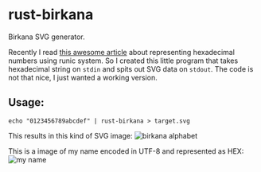 # rust-birkana
Birkana SVG generator.

Recently I read [this awesome article](https://yawar.blogspot.cz/2016/10/the-birkana-hexadecimal-number-symbols.html) about representing hexadecimal numbers using runic system. So I created this little program that takes hexadecimal string on `stdin` and spits out SVG data on `stdout`.
The code is not that nice, I just wanted a working version.

## Usage:

    echo "0123456789abcdef" | rust-birkana > target.svg

This results in this kind of SVG image:
![birkana alphabet](https://raw.githubusercontent.com/lunemec/rust-birkanaru/master/svg/alphabet.svg)

This is a image of my name encoded in UTF-8 and represented as HEX:
![my name](https://raw.githubusercontent.com/lunemec/rust-birkanaru/master/svg/alphabet.svg)